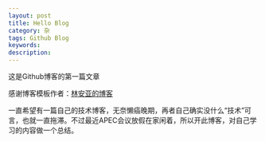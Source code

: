 ```yaml
---
layout: post
title: Hello Blog
category: 杂
tags: Github Blog
keywords: 
description: 
---
```


这是Github博客的第一篇文章

感谢博客模板作者：[林安亚的博客](http://painterlin.com/)

一直希望有一篇自己的技术博客，无奈懒癌晚期，再者自己确实没什么“技术”可言，也就一直拖滞。不过最近APEC会议放假在家闲着，所以开此博客，对自己学习的内容做一个总结。